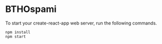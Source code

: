 # BTHOspami

To start your create-react-app web server, run the following commands.

```
npm install
npm start
```
